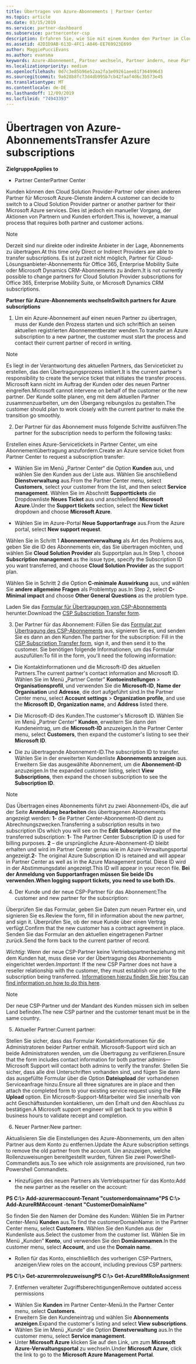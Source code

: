 ```yaml
---
title: Übertragen von Azure-Abonnements | Partner Center
ms.topic: article
ms.date: 03/15/2019
ms.service: partner-dashboard
ms.subservice: partnercenter-csp
description: Erfahren Sie, wie Sie mit einem Kunden den Partner im Cloud Solution Provider-Programm ändern können, das Kunden für Azure-Dienste verwenden wird.
ms.assetid: 42D1D9AB-613D-4FC1-A846-EE769923E699
author: MaggiePucciEvans
ms.author: evansma
keywords: Azure-Abonnement, Partner wechseln, Partner ändern, neue Partner, andere Partner
ms.localizationpriority: medium
ms.openlocfilehash: 0d7c3e85b96e52aa2fa3e09261aee81f364996d3
ms.sourcegitcommit: 9a628b8fc73d4db995b7cb42faaf4d6c3b573e45
ms.translationtype: MT
ms.contentlocale: de-DE
ms.lasthandoff: 12/09/2019
ms.locfileid: "74943393"
---
```

# <a name="transfer-azure-subscriptions"></a><span data-ttu-id="c0eb7-104">Übertragen von Azure-Abonnements</span><span class="sxs-lookup"><span data-stu-id="c0eb7-104">Transfer Azure subscriptions</span></span> 

<span data-ttu-id="c0eb7-105">**Zielgruppe**</span><span class="sxs-lookup"><span data-stu-id="c0eb7-105">**Applies to**</span></span>

-  <span data-ttu-id="c0eb7-106">Partner Center</span><span class="sxs-lookup"><span data-stu-id="c0eb7-106">Partner Center</span></span>

<span data-ttu-id="c0eb7-107">Kunden können den Cloud Solution Provider-Partner oder einen anderen Partner für Microsoft Azure-Dienste ändern.</span><span class="sxs-lookup"><span data-stu-id="c0eb7-107">A customer can decide to switch to a Cloud Solution Provider partner or another partner for their Microsoft Azure services.</span></span> <span data-ttu-id="c0eb7-108">Dies ist jedoch ein manueller Vorgang, der Aktionen von Partnern und Kunden erfordert.</span><span class="sxs-lookup"><span data-stu-id="c0eb7-108">This is, however, a manual process that requires both partner and customer actions.</span></span>

>[!Note]  
><span data-ttu-id="c0eb7-109">Derzeit sind nur direkte oder indirekte Anbieter in der Lage, Abonnements zu übertragen.</span><span class="sxs-lookup"><span data-stu-id="c0eb7-109">At this time only Direct or Indirect Providers are able to transfer subscriptions.</span></span>
><span data-ttu-id="c0eb7-110">Es ist zurzeit nicht möglich, Partner für Cloud-Lösungsanbieter-Abonnements für Office 365, Enterprise Mobility Suite oder Microsoft Dynamics CRM-Abonnements zu ändern.</span><span class="sxs-lookup"><span data-stu-id="c0eb7-110">It is not currently possible to change partners for Cloud Solution Provider subscriptions for Office 365, Enterprise Mobility Suite, or Microsoft Dynamics CRM subscriptions.</span></span>



<span data-ttu-id="c0eb7-111">**Partner für Azure-Abonnements wechseln**</span><span class="sxs-lookup"><span data-stu-id="c0eb7-111">**Switch partners for Azure subscriptions**</span></span>

1. <span data-ttu-id="c0eb7-112">Um ein Azure-Abonnement auf einen neuen Partner zu übertragen, muss der Kunde den Prozess starten und sich schriftlich an seinen aktuellen registrierten Abonnementberater wenden.</span><span class="sxs-lookup"><span data-stu-id="c0eb7-112">To transfer an Azure subscription to a new partner, the customer must start the process and contact their current partner of record in writing.</span></span> 
>[!Note]
><span data-ttu-id="c0eb7-113">Es liegt in der Verantwortung des aktuellen Partners, das Serviceticket zu erstellen, das den Übertragungsprozess initiiert.</span><span class="sxs-lookup"><span data-stu-id="c0eb7-113">It is the current partner's responsibility to create the service ticket that initiates the transfer process.</span></span> <span data-ttu-id="c0eb7-114">Microsoft kann nicht im Auftrag der Kunden oder des neuen Partner eingreifen.</span><span class="sxs-lookup"><span data-stu-id="c0eb7-114">Microsoft cannot intervene on behalf of the customer or the new partner.</span></span> <span data-ttu-id="c0eb7-115">Der Kunde sollte planen, eng mit dem aktuellen Partner zusammenzuarbeiten, um den Übergang reibungslos zu gestalten.</span><span class="sxs-lookup"><span data-stu-id="c0eb7-115">The customer should plan to work closely with the current partner to make the transition go smoothly.</span></span>

2. <span data-ttu-id="c0eb7-116">Der Partner für das Abonnement muss folgende Schritte ausführen:</span><span class="sxs-lookup"><span data-stu-id="c0eb7-116">The partner for the subscription needs to perform the following tasks:</span></span>

<span data-ttu-id="c0eb7-117">Erstellen eines Azure-Servicetickets in Partner Center, um eine Abonnementübertragung anzufordern.</span><span class="sxs-lookup"><span data-stu-id="c0eb7-117">Create an Azure service ticket from Partner Center to request a subscription transfer:</span></span>
-   <span data-ttu-id="c0eb7-118">Wählen Sie im Menü „Partner Center“ die Option **Kunden** aus, und wählen Sie den Kunden aus der Liste aus. Wählen Sie anschließend **Dienstverwaltung** aus.</span><span class="sxs-lookup"><span data-stu-id="c0eb7-118">From the Partner Center menu, select **Customers**, select your customer from the list, and then select **Service management**.</span></span> <span data-ttu-id="c0eb7-119">Wählen Sie im Abschnitt **Supporttickets** die Dropdownliste **Neues Ticket** aus und anschließend **Microsoft Azure**.</span><span class="sxs-lookup"><span data-stu-id="c0eb7-119">Under the **Support tickets** section, select the **New ticket** dropdown and choose **Microsoft Azure**.</span></span>

-   <span data-ttu-id="c0eb7-120">Wählen Sie im Azure-Portal **Neue Supportanfrage** aus.</span><span class="sxs-lookup"><span data-stu-id="c0eb7-120">From the Azure portal, select **New support request**.</span></span>

<span data-ttu-id="c0eb7-121">Wählen Sie in Schritt 1 **Abonnementverwaltung** als Art des Problems aus, geben Sie die ID des Abonnements ein, das Sie übertragen möchten, und wählen Sie **Cloud Solution Provider** als Supportplan aus.</span><span class="sxs-lookup"><span data-stu-id="c0eb7-121">In Step 1, choose **Subscription management** as the issue type, specify the Subscription ID you want transferred, and choose **Cloud Solution Provider** as the support plan.</span></span>

<span data-ttu-id="c0eb7-122">Wählen Sie in Schritt 2 die Option **C-minimale Auswirkung** aus, und wählen Sie **andere allgemeine Fragen** als Problemtyp aus.</span><span class="sxs-lookup"><span data-stu-id="c0eb7-122">In Step 2, select **C-Minimal impact** and choose **Other General Questions** as the problem type.</span></span>

<span data-ttu-id="c0eb7-123">Laden Sie das [Formular für Übertragungen von CSP-Abonnements](https://assets.windowsphone.com/5222c408-e546-4e01-b72a-2ec7d4c43d57/CSP_Subscription_Transfer_Form_Azure_InvariantCulture_Default.zip) herunter.</span><span class="sxs-lookup"><span data-stu-id="c0eb7-123">Download the [CSP Subscription Transfer form](https://assets.windowsphone.com/5222c408-e546-4e01-b72a-2ec7d4c43d57/CSP_Subscription_Transfer_Form_Azure_InvariantCulture_Default.zip).</span></span>

3. <span data-ttu-id="c0eb7-124">Der Partner für das Abonnement: Füllen Sie das [Formular zur Übertragung des CSP-Abonnements](https://assets.windowsphone.com/5222c408-e546-4e01-b72a-2ec7d4c43d57/CSP_Subscription_Transfer_Form_Azure_InvariantCulture_Default.zip) aus, signieren Sie es, und senden Sie es dann an den Kunden.</span><span class="sxs-lookup"><span data-stu-id="c0eb7-124">The partner for the subscription: Fill in the [CSP Subscription Transfer form](https://assets.windowsphone.com/5222c408-e546-4e01-b72a-2ec7d4c43d57/CSP_Subscription_Transfer_Form_Azure_InvariantCulture_Default.zip), sign it, and then send it to the customer.</span></span> <span data-ttu-id="c0eb7-125">Sie benötigen folgende Informationen, um das Formular auszufüllen:</span><span class="sxs-lookup"><span data-stu-id="c0eb7-125">To fill in the form, you'll need the following information:</span></span>

- <span data-ttu-id="c0eb7-126">Die Kontaktinformationen und die Microsoft-ID des aktuellen Partners.</span><span class="sxs-lookup"><span data-stu-id="c0eb7-126">The current partner's contact information and Microsoft ID.</span></span> <span data-ttu-id="c0eb7-127">Wählen Sie im Menü „Partner Center” **Kontoeinstellungen** &gt; **Organisationsprofil**, und verwenden Sie die **Microsoft-ID**, **Name der Organisation** und **Adresse**, die dort aufgeführt sind.</span><span class="sxs-lookup"><span data-stu-id="c0eb7-127">In the Partner Center menu, select **Account settings** &gt; **Organization profile**, and use the **Microsoft ID**, **Organization name**, and **Address** listed there.</span></span>

- <span data-ttu-id="c0eb7-128">Die Microsoft-ID des Kunden.</span><span class="sxs-lookup"><span data-stu-id="c0eb7-128">The customer's Microsoft ID.</span></span> <span data-ttu-id="c0eb7-129">Wählen Sie im Menü „Partner Center” **Kunden**, erweitern Sie dann den Kundeneintrag, um die **Microsoft-ID** anzuzeigen.</span><span class="sxs-lookup"><span data-stu-id="c0eb7-129">In the Partner Center menu, select **Customers**, then expand the customer's listing to see their **Microsoft ID**.</span></span>

- <span data-ttu-id="c0eb7-130">Die zu übertragende Abonnement-ID.</span><span class="sxs-lookup"><span data-stu-id="c0eb7-130">The subscription ID to transfer.</span></span> <span data-ttu-id="c0eb7-131">Wählen Sie in der erweiterten Kundenliste **Abonnements anzeigen** aus. Erweitern Sie das ausgewählte Abonnement, um die **Abonnement-ID** anzuzeigen.</span><span class="sxs-lookup"><span data-stu-id="c0eb7-131">In the expanded customer listing, select **View Subscriptions**, then expand the chosen subscription to see the **Subscription ID**.</span></span>

>[!Note]
><span data-ttu-id="c0eb7-132">Das Übertragen eines Abonnements führt zu zwei Abonnement-IDs, die auf der Seite **Anmeldung bearbeiten** des übertragenen Abonnements angezeigt werden: **1**- die Partner Center-Abonnement-ID dient zu Abrechnungszwecken.</span><span class="sxs-lookup"><span data-stu-id="c0eb7-132">Transferring a subscription results in two subscription IDs which you will see on the **Edit Subscription** page of the transferred subscription: **1**- The Partner Center Subscription ID is used for billing purposes.</span></span> 
<span data-ttu-id="c0eb7-133">**2** – die ursprüngliche Azure-Abonnement-ID bleibt erhalten und wird im Partner Center genau wie im Azure-Verwaltungsportal angezeigt.</span><span class="sxs-lookup"><span data-stu-id="c0eb7-133">**2**-  The original Azure Subscription ID is retained and will appear in Partner Center as well as in the Azure Management portal.</span></span> <span data-ttu-id="c0eb7-134">Diese ID wird in der Abstimmungsdatei angezeigt.</span><span class="sxs-lookup"><span data-stu-id="c0eb7-134">This ID will appear in your recon file.</span></span>  <span data-ttu-id="c0eb7-135">**Bei der Anmeldung von Supportanfragen müssen Sie beide IDs verwenden.**</span><span class="sxs-lookup"><span data-stu-id="c0eb7-135">**When logging support tickets, you need to use both IDs.**</span></span>

4. <span data-ttu-id="c0eb7-136">Der Kunde und der neue CSP-Partner für das Abonnement:</span><span class="sxs-lookup"><span data-stu-id="c0eb7-136">The customer and new partner for the subscription:</span></span>

<span data-ttu-id="c0eb7-137">Überprüfen Sie das Formular, geben Sie Daten zum neuen Partner ein, und signieren Sie es.</span><span class="sxs-lookup"><span data-stu-id="c0eb7-137">Review the form, fill in information about the new partner, and sign it.</span></span> <span data-ttu-id="c0eb7-138">Überprüfen Sie, ob der neue Kunde über einen Vertrag verfügt.</span><span class="sxs-lookup"><span data-stu-id="c0eb7-138">Confirm that the new customer has a contract agreement in place.</span></span> <span data-ttu-id="c0eb7-139">Senden Sie das Formular an den aktuellen eingetragenen Partner zurück.</span><span class="sxs-lookup"><span data-stu-id="c0eb7-139">Send the form back to the current partner of record.</span></span>

<span data-ttu-id="c0eb7-140">*Wichtig*: Wenn der neue CSP-Partner keine Vertriebspartnerbeziehung mit dem Kunden hat, muss diese vor der Übertragung des Abonnements eingerichtet werden.</span><span class="sxs-lookup"><span data-stu-id="c0eb7-140">*Important*: If the new CSP Partner does not have a reseller relationship with the customer, they must establish one prior to the subscription being transferred.</span></span> <span data-ttu-id="c0eb7-141">[Informationen hierzu finden Sie hier](request-a-relationship-with-a-customer.md).</span><span class="sxs-lookup"><span data-stu-id="c0eb7-141">[You can find information on how to do this here](request-a-relationship-with-a-customer.md).</span></span>

>[!Note]
><span data-ttu-id="c0eb7-142">Der neue CSP-Partner und der Mandant des Kunden müssen sich im selben Land befinden.</span><span class="sxs-lookup"><span data-stu-id="c0eb7-142">The new CSP partner and the customer tenant must be in the same country.</span></span> 

5. <span data-ttu-id="c0eb7-143">Aktueller Partner:</span><span class="sxs-lookup"><span data-stu-id="c0eb7-143">Current partner:</span></span>

<span data-ttu-id="c0eb7-144">Stellen Sie sicher, dass das Formular Kontaktinformationen für die Administratoren beider Partner enthält. Microsoft-Support wird sich an beide Administratoren wenden, um die Übertragung zu verifizieren.</span><span class="sxs-lookup"><span data-stu-id="c0eb7-144">Ensure that the form includes contact information for both partner admins—Microsoft Support will contact both admins to verify the transfer.</span></span> <span data-ttu-id="c0eb7-145">Stellen Sie sicher, dass alle drei Unterschriften vorhanden sind, und fügen Sie dann das ausgefüllte Formular über die Option **Dateiupload** der vorhandenen Serviceanfrage hinzu.</span><span class="sxs-lookup"><span data-stu-id="c0eb7-145">Ensure all three signatures are in place and then attach the completed form to your existing service request using the **File Upload** option.</span></span> <span data-ttu-id="c0eb7-146">Ein Microsoft-Support-Mitarbeiter wird Sie innerhalb von acht Geschäftsstunden kontaktieren, um den Erhalt und den Abschluss zu bestätigen.</span><span class="sxs-lookup"><span data-stu-id="c0eb7-146">A Microsoft support engineer will get back to you within 8 business hours to validate receipt and completion.</span></span>

6. <span data-ttu-id="c0eb7-147">Neuer Partner:</span><span class="sxs-lookup"><span data-stu-id="c0eb7-147">New partner:</span></span>

<span data-ttu-id="c0eb7-148">Aktualisieren Sie die Einstellungen des Azure-Abonnements, um den alten Partner aus dem Konto zu entfernen.</span><span class="sxs-lookup"><span data-stu-id="c0eb7-148">Update the Azure subscription settings to remove the old partner from the account.</span></span> <span data-ttu-id="c0eb7-149">Um anzuzeigen, welche Rollenzuweisungen bereitgestellt wurden, führen Sie zwei PowerShell-Commandlets aus.</span><span class="sxs-lookup"><span data-stu-id="c0eb7-149">To see which role assignments are provisioned, run two Powershell Commandlets.</span></span>

-   <span data-ttu-id="c0eb7-150">Hinzufügen des neuen Partners als Vertriebspartner für das Konto:</span><span class="sxs-lookup"><span data-stu-id="c0eb7-150">Add the new partner as the reseller on the account:</span></span>

<span data-ttu-id="c0eb7-151">**PS C:\\&gt; Add-azurermaccount-Tenant "customerdomainname"**</span><span class="sxs-lookup"><span data-stu-id="c0eb7-151">**PS C:\\&gt; Add-AzureRMAccount -tenant "CustomerDomainName"**</span></span>

<span data-ttu-id="c0eb7-152">So finden Sie den Namen der Domäne des Kunden: Wählen Sie im Partner Center-Menü **Kunden** aus.</span><span class="sxs-lookup"><span data-stu-id="c0eb7-152">To find the customerDomainName: in the Partner Center menu, select **Customers**.</span></span> <span data-ttu-id="c0eb7-153">Wählen Sie den Kunden aus der Kundenliste aus.</span><span class="sxs-lookup"><span data-stu-id="c0eb7-153">Select the customer from the customer list.</span></span> <span data-ttu-id="c0eb7-154">Wählen Sie im Menü „Kunden” **Konto**, und verwenden Sie den **Domänennamen**.</span><span class="sxs-lookup"><span data-stu-id="c0eb7-154">In the customer menu, select **Account**, and use the **Domain name**.</span></span>

-   <span data-ttu-id="c0eb7-155">Rollen für das Konto, einschließlich des vorherigen CSP-Partners, anzeigen:</span><span class="sxs-lookup"><span data-stu-id="c0eb7-155">View roles on the account, including previous CSP partners:</span></span>

<span data-ttu-id="c0eb7-156">**PS C:\\&gt; Get-azurermrolezuweisung**</span><span class="sxs-lookup"><span data-stu-id="c0eb7-156">**PS C:\\&gt; Get-AzureRMRoleAssignment**</span></span>

7. <span data-ttu-id="c0eb7-157">Entfernen veralteter Zugriffsberechtigungen</span><span class="sxs-lookup"><span data-stu-id="c0eb7-157">Remove outdated access permissions</span></span>

-  <span data-ttu-id="c0eb7-158">Wählen Sie **Kunden** im Partner Center-Menü.</span><span class="sxs-lookup"><span data-stu-id="c0eb7-158">In the Partner Center menu, select **Customers**.</span></span> 
-  <span data-ttu-id="c0eb7-159">Erweitern Sie den Kundeneintrag und wählen Sie **Abonnements anzeigen**.</span><span class="sxs-lookup"><span data-stu-id="c0eb7-159">Expand the customer's listing and select **View subscriptions**.</span></span> 
-  <span data-ttu-id="c0eb7-160">Wählen Sie im Menü „Kunde” die Option **Dienstverwaltung** aus.</span><span class="sxs-lookup"><span data-stu-id="c0eb7-160">In the customer menu, select **Service management**.</span></span> 
-  <span data-ttu-id="c0eb7-161">Unter **Microsoft Azure** klicken Sie auf den Link, um zum **Microsoft Azure-Verwaltungsportal** zu wechseln.</span><span class="sxs-lookup"><span data-stu-id="c0eb7-161">Under **Microsoft Azure**, click the link to go to the **Microsoft Azure Management Portal**.</span></span>

 

 



